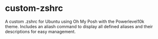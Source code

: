 # custom-zshrc
A custom .zshrc for Ubuntu using Oh My Posh with the Powerlevel10k theme. Includes an aliash command to display all defined aliases and their descriptions for easy management.
